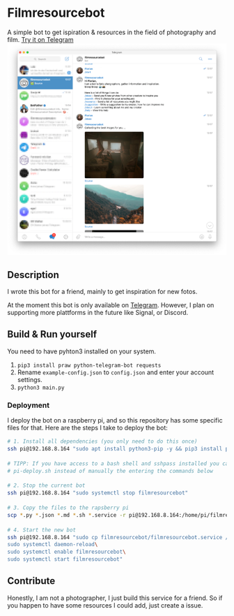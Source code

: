 # Filmresourcebot
A simple bot to get ispiration & resources in the field of photography and film.
[Try it on Telegram](https://t.me/filmresoucrebot)
![Screenshot](screenshot.png)

## Description
I wrote this bot for a friend, mainly to get inspiration for new fotos.

At the moment this bot is only available on 
[Telegram](https://t.me/filmresoucrebot). However, I plan on supporting more
plattforms in the future like Signal, or Discord.

## Build & Run yourself
You need to have pyhton3 installed on your system.
1. `pip3 install praw python-telegram-bot requests`
2. Rename `example-config.json` to `config.json` and enter your account settings.
3. `python3 main.py`

### Deployment
I deploy the bot on a raspberry pi, and so this repository has some specific 
files for that. Here are the steps I take to deploy the bot:

```bash
# 1. Install all dependencies (you only need to do this once)
ssh pi@192.168.8.164 "sudo apt install python3-pip -y && pip3 install praw python-telegram-bot requests && mkdir /home/pi/filmresourcebot"

# TIPP: If you have access to a bash shell and sshpass installed you can run 
# pi-deploy.sh instead of manually the entering the commands below

# 2. Stop the current bot
ssh pi@192.168.8.164 "sudo systemctl stop filmresourcebot"

# 3. Copy the files to the rapsberry pi
scp *.py *.json *.md *.sh *.service -r pi@192.168.8.164:/home/pi/filmresourcebot

# 4. Start the new bot
ssh pi@192.168.8.164 "sudo cp filmresourcebot/filmresourcebot.service /etc/systemd/system/filmresourcebot.service\
sudo systemctl daemon-reload\
sudo systemctl enable filmresourcebot\
sudo systemctl start filmresourcebot"

```

## Contribute
Honestly, I am not a photographer, I just build this service for a friend. So if
you happen to have some resources I could add, just create a issue.